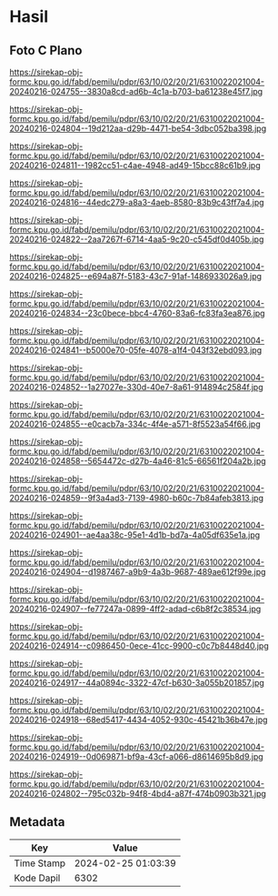 # Hasil

## Foto C Plano

https://sirekap-obj-formc.kpu.go.id/fabd/pemilu/pdpr/63/10/02/20/21/6310022021004-20240216-024755--3830a8cd-ad6b-4c1a-b703-ba61238e45f7.jpg

https://sirekap-obj-formc.kpu.go.id/fabd/pemilu/pdpr/63/10/02/20/21/6310022021004-20240216-024804--19d212aa-d29b-4471-be54-3dbc052ba398.jpg

https://sirekap-obj-formc.kpu.go.id/fabd/pemilu/pdpr/63/10/02/20/21/6310022021004-20240216-024811--1982cc51-c4ae-4948-ad49-15bcc88c61b9.jpg

https://sirekap-obj-formc.kpu.go.id/fabd/pemilu/pdpr/63/10/02/20/21/6310022021004-20240216-024816--44edc279-a8a3-4aeb-8580-83b9c43ff7a4.jpg

https://sirekap-obj-formc.kpu.go.id/fabd/pemilu/pdpr/63/10/02/20/21/6310022021004-20240216-024822--2aa7267f-6714-4aa5-9c20-c545df0d405b.jpg

https://sirekap-obj-formc.kpu.go.id/fabd/pemilu/pdpr/63/10/02/20/21/6310022021004-20240216-024825--e694a87f-5183-43c7-91af-1486933026a9.jpg

https://sirekap-obj-formc.kpu.go.id/fabd/pemilu/pdpr/63/10/02/20/21/6310022021004-20240216-024834--23c0bece-bbc4-4760-83a6-fc83fa3ea876.jpg

https://sirekap-obj-formc.kpu.go.id/fabd/pemilu/pdpr/63/10/02/20/21/6310022021004-20240216-024841--b5000e70-05fe-4078-a1f4-043f32ebd093.jpg

https://sirekap-obj-formc.kpu.go.id/fabd/pemilu/pdpr/63/10/02/20/21/6310022021004-20240216-024852--1a27027e-330d-40e7-8a61-914894c2584f.jpg

https://sirekap-obj-formc.kpu.go.id/fabd/pemilu/pdpr/63/10/02/20/21/6310022021004-20240216-024855--e0cacb7a-334c-4f4e-a571-8f5523a54f66.jpg

https://sirekap-obj-formc.kpu.go.id/fabd/pemilu/pdpr/63/10/02/20/21/6310022021004-20240216-024858--5654472c-d27b-4a46-81c5-66561f204a2b.jpg

https://sirekap-obj-formc.kpu.go.id/fabd/pemilu/pdpr/63/10/02/20/21/6310022021004-20240216-024859--9f3a4ad3-7139-4980-b60c-7b84afeb3813.jpg

https://sirekap-obj-formc.kpu.go.id/fabd/pemilu/pdpr/63/10/02/20/21/6310022021004-20240216-024901--ae4aa38c-95e1-4d1b-bd7a-4a05df635e1a.jpg

https://sirekap-obj-formc.kpu.go.id/fabd/pemilu/pdpr/63/10/02/20/21/6310022021004-20240216-024904--d1987467-a9b9-4a3b-9687-489ae612f99e.jpg

https://sirekap-obj-formc.kpu.go.id/fabd/pemilu/pdpr/63/10/02/20/21/6310022021004-20240216-024907--fe77247a-0899-4ff2-adad-c6b8f2c38534.jpg

https://sirekap-obj-formc.kpu.go.id/fabd/pemilu/pdpr/63/10/02/20/21/6310022021004-20240216-024914--c0986450-0ece-41cc-9900-c0c7b8448d40.jpg

https://sirekap-obj-formc.kpu.go.id/fabd/pemilu/pdpr/63/10/02/20/21/6310022021004-20240216-024917--44a0894c-3322-47cf-b630-3a055b201857.jpg

https://sirekap-obj-formc.kpu.go.id/fabd/pemilu/pdpr/63/10/02/20/21/6310022021004-20240216-024918--68ed5417-4434-4052-930c-45421b36b47e.jpg

https://sirekap-obj-formc.kpu.go.id/fabd/pemilu/pdpr/63/10/02/20/21/6310022021004-20240216-024919--0d069871-bf9a-43cf-a066-d8614695b8d9.jpg

https://sirekap-obj-formc.kpu.go.id/fabd/pemilu/pdpr/63/10/02/20/21/6310022021004-20240216-024802--795c032b-94f8-4bd4-a87f-474b0903b321.jpg


## Metadata

| Key        | Value               |
| ---------- | ------------------- |
| Time Stamp | 2024-02-25 01:03:39 |
| Kode Dapil | 6302                |



